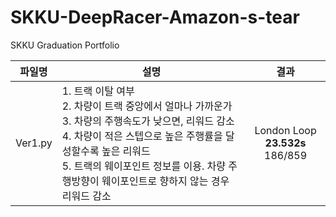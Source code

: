 # SKKU-DeepRacer-Amazon-s-tear
SKKU Graduation Portfolio

파일명 | 설명 | 결과
------ | -----|-----
Ver1.py| 1. 트랙 이탈 여부<br>2. 차량이 트랙 중앙에서 얼마나 가까운가<br>3. 차량의 주행속도가 낮으면, 리워드 감소<br>4. 차량이 적은 스텝으로 높은 주행률을 달성할수록 높은 리워드<br>5. 트랙의 웨이포인트 정보를 이용. 차량 주행방향이 웨이포인트로 향하지 않는 경우 리워드 감소 | <center>London Loop <b>23.532s</b><br>186/859</center>
